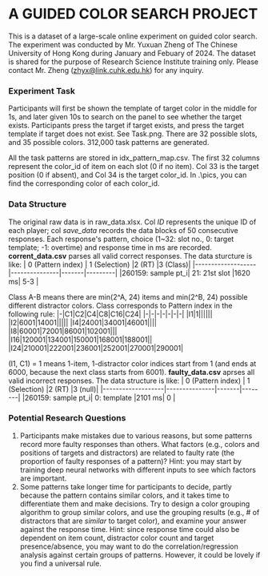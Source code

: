 # A GUIDED COLOR SEARCH PROJECT
This is a dataset of a large-scale online experiment on guided color search. The experiment was conducted by Mr. Yuxuan Zheng of The Chinese University of Hong Kong during January and Febuary of 2024. The dataset is shared for the purpose of Research Science Institute training only. Please contact Mr. Zheng (zhyx@link.cuhk.edu.hk) for any inquiry.

### Experiment Task
Participants will first be shown the template of target color in the middle for 1s, and later given 10s to search on the panel to see whether the target exists. Participants press the target if target exists, and press the target template if target does not exist. See Task.png. There are 32 possible slots, and 35 possible colors. 312,000 task patterns are generated.

All the task patterns are stored in idx_pattern_map.csv. The first 32 columns represent the color_id of item on each slot (0 if no item). Col 33 is the target position (0 if absent), and Col 34 is the target color_id. In .\pics, you can find the corresponding color of each color_id. 

### Data Structure
The original raw data is in raw_data.xlsx. Col *ID* represents the unique ID of each player; col *save_data* records the data blocks of 50 consecutive responses. Each response's pattern, choice (1~32: slot no., 0: target template; -1: overtime) and response time in ms are recorded.
**corrent_data.csv** parses all valid correct responses. The data sturcture is like:
| 0 (Pattern index) | 1 (Selection) |2 (RT) |3 (Class)|
|-------------------|---------------|-------|---------|
|260159: sample pt_i| 21: 21st slot |1620 ms|   5-3   |

Class A-B means there are min(2^A, 24) items and min(2^B, 24) possible different distractor colors. Class corresponds to Pattern index in the following rule:
|-|C1|C2|C4|C8|C16|C24|
|-|-|-|-|-|-|-|
|I1|1||||||
|I2|6001|14001|||||
|I4|24001|34001|46001||||
|I8|60001|72001|86001|102001|||
|I16|120001|134001|150001|168001|188001||
|I24|210001|222001|236001|252001|270001|290001|

(I1, C1) = 1 means 1-item, 1-distractor color indices start from 1 (and ends at 6000, because the next class starts from 6001).
**faulty_data.csv** aprses all valid incorrect responses. The data structure is like:
| 0 (Pattern index) | 1 (Selection) |2 (RT) |3 (null)|
|-------------------|---------------|-------|--------|
|260159: sample pt_i|  0: template  |2101 ms|    0   |

### Potential Research Questions
1. Participants make mistakes due to various reasons, but some patterns record more faulty responses than others. What factors (e.g., colors and positions of targets and distractors) are related to faulty rate (the proportion of faulty responses of a pattern)? Hint: you may start by training deep neural networks with different inputs to see which factors are important.
2. Some patterns take longer time for participants to decide, partly because the pattern contains similar colors, and it takes time to differentiate them and make decisions. Try to design a color grouping algorithm to group similar colors, and use the grouping results (e.g., # of distractors that are *similar* to target color), and examine your answer against the response time. Hint: since response time could also be dependent on item count, distractor color count and target presence/absence, you may want to do the correlation/regression analysis against certain groups of patterns. However, it could be lovely if you find a universal rule.
